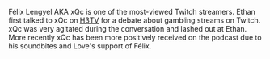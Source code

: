 Félix Lengyel AKA xQc is one of the most-viewed Twitch streamers. Ethan first talked to xQc on [H3TV](https://www.youtube.com/watch?v=N2_d3nvIy9Y&ab_channel=H3TVVODS) for a debate about gambling streams on Twitch. xQc was very agitated during the conversation and lashed out at Ethan. More recently xQc has been more positively received on the podcast due to his soundbites and Love's support of Félix.